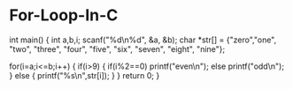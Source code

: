 # For-Loop-In-C
int main()
{
int a,b,i;
scanf("%d\n%d", &a, &b);
char *str[] = {"zero","one", "two", "three", "four", "five", "six", "seven", "eight", "nine"};

for(i=a;i<=b;i++)
{
if(i>9)
{
if(i%2==0)
printf("even\n");
else
printf("odd\n");
}
else
{
printf("%s\n",str[i]);
}
}
return 0;
}
